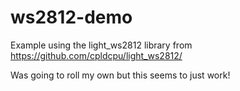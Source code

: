 # ws2812-demo

Example using the light_ws2812 library from https://github.com/cpldcpu/light_ws2812/

Was going to roll my own but this seems to just work!

